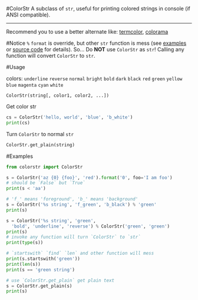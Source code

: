 #ColorStr
A subclass of `str`, useful for printing colored strings in console (if ANSI compatible).

-------

Recommend you to use a better alternate like: [termcolor](https://pypi.python.org/pypi/termcolor), [colorama](https://pypi.python.org/pypi/colorama)

#Notice
`%` `format` is override, but other `str` function is mess (see [examples](#examples) or [source code](https://github.com/loggerhead/ColorStr/blob/master/colorstr.py) for details). So... Do __NOT__ use `ColorStr` as `str`! Calling any function will convert `ColorStr` to `str`.

#Usage

colors: `underline` `reverse` `normal` `bright` `bold` `dark` `black` `red` `green` `yellow` `blue` `magenta` `cyan` `white`
    
    ColorStr(string[, color1, color2, ...])
    
Get color str    

```python
cs = ColorStr('hello, world', 'blue', 'b_white')
print(cs)
```

Turn `ColorStr` to normal `str`

```python
ColorStr.get_plain(string)
```

#Examples

```python
from colorstr import ColorStr

s = ColorStr('az {0} {foo}', 'red').format('0', foo='I am foo')
# should be `False` but `True`
print(s < 'aa')

# 'f_' means 'foreground', 'b_' means 'background'
s = ColorStr('%s string', 'f_green', 'b_black') % 'green'
print(s)

s = ColorStr('%s string', 'green',
  'bold', 'underline', 'reverse') % ColorStr('green', 'green')
print(s)
# invoke any function will turn `ColorStr` to `str`
print(type(s))

# `startswith` `find` `len` and other function will mess
print(s.startswith('green'))
print(len(s))
print(s == 'green string')

# use `ColorStr.get_plain` get plain text
s = ColorStr.get_plain(s)
print(s)
```
